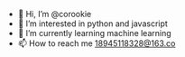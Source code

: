 - 👋 Hi, I’m @corookie
- 👀 I’m interested in python and javascript
- 🌱 I’m currently learning machine learning 
- 📫 How to reach me 18945118328@163.co
